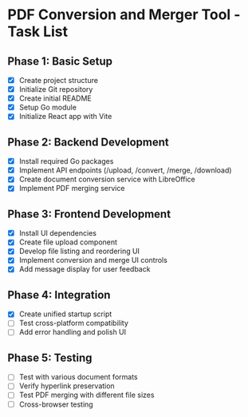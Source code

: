 # PDF Conversion and Merger Tool - Task List

## Phase 1: Basic Setup

- [x] Create project structure
- [x] Initialize Git repository
- [x] Create initial README
- [x] Setup Go module
- [x] Initialize React app with Vite

## Phase 2: Backend Development

- [x] Install required Go packages
- [x] Implement API endpoints (/upload, /convert, /merge, /download)
- [x] Create document conversion service with LibreOffice
- [x] Implement PDF merging service

## Phase 3: Frontend Development

- [x] Install UI dependencies
- [x] Create file upload component
- [x] Develop file listing and reordering UI
- [x] Implement conversion and merge UI controls
- [x] Add message display for user feedback

## Phase 4: Integration

- [x] Create unified startup script
- [ ] Test cross-platform compatibility
- [ ] Add error handling and polish UI

## Phase 5: Testing

- [ ] Test with various document formats
- [ ] Verify hyperlink preservation
- [ ] Test PDF merging with different file sizes
- [ ] Cross-browser testing
